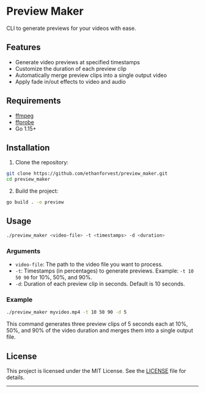 # Preview Maker

CLI to generate previews for your videos with ease.

## Features

- Generate video previews at specified timestamps
- Customize the duration of each preview clip
- Automatically merge preview clips into a single output video
- Apply fade in/out effects to video and audio

## Requirements

- [ffmpeg](https://ffmpeg.org/)
- [ffprobe](https://ffmpeg.org/ffprobe.html)
- Go 1.15+

## Installation

1. Clone the repository:

```sh
git clone https://github.com/ethanforvest/preview_maker.git
cd preview_maker
```

2. Build the project:

```sh
go build . -o preview
```

## Usage

```sh
./preview_maker <video-file> -t <timestamps> -d <duration>
```

### Arguments

- `video-file`: The path to the video file you want to process.
- `-t`: Timestamps (in percentages) to generate previews. Example: `-t 10 50 90` for 10%, 50%, and 90%.
- `-d`: Duration of each preview clip in seconds. Default is 10 seconds.

### Example

```sh
./preview_maker myvideo.mp4 -t 10 50 90 -d 5
```

This command generates three preview clips of 5 seconds each at 10%, 50%, and 90% of the video duration and merges them into a single output file.

## License

This project is licensed under the MIT License. See the [LICENSE](LICENSE) file for details.

---
